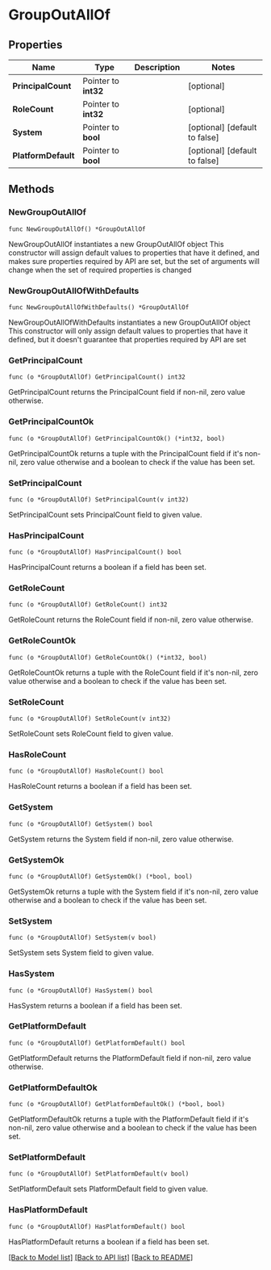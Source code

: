 # GroupOutAllOf

## Properties

Name | Type | Description | Notes
------------ | ------------- | ------------- | -------------
**PrincipalCount** | Pointer to **int32** |  | [optional] 
**RoleCount** | Pointer to **int32** |  | [optional] 
**System** | Pointer to **bool** |  | [optional] [default to false]
**PlatformDefault** | Pointer to **bool** |  | [optional] [default to false]

## Methods

### NewGroupOutAllOf

`func NewGroupOutAllOf() *GroupOutAllOf`

NewGroupOutAllOf instantiates a new GroupOutAllOf object
This constructor will assign default values to properties that have it defined,
and makes sure properties required by API are set, but the set of arguments
will change when the set of required properties is changed

### NewGroupOutAllOfWithDefaults

`func NewGroupOutAllOfWithDefaults() *GroupOutAllOf`

NewGroupOutAllOfWithDefaults instantiates a new GroupOutAllOf object
This constructor will only assign default values to properties that have it defined,
but it doesn't guarantee that properties required by API are set

### GetPrincipalCount

`func (o *GroupOutAllOf) GetPrincipalCount() int32`

GetPrincipalCount returns the PrincipalCount field if non-nil, zero value otherwise.

### GetPrincipalCountOk

`func (o *GroupOutAllOf) GetPrincipalCountOk() (*int32, bool)`

GetPrincipalCountOk returns a tuple with the PrincipalCount field if it's non-nil, zero value otherwise
and a boolean to check if the value has been set.

### SetPrincipalCount

`func (o *GroupOutAllOf) SetPrincipalCount(v int32)`

SetPrincipalCount sets PrincipalCount field to given value.

### HasPrincipalCount

`func (o *GroupOutAllOf) HasPrincipalCount() bool`

HasPrincipalCount returns a boolean if a field has been set.

### GetRoleCount

`func (o *GroupOutAllOf) GetRoleCount() int32`

GetRoleCount returns the RoleCount field if non-nil, zero value otherwise.

### GetRoleCountOk

`func (o *GroupOutAllOf) GetRoleCountOk() (*int32, bool)`

GetRoleCountOk returns a tuple with the RoleCount field if it's non-nil, zero value otherwise
and a boolean to check if the value has been set.

### SetRoleCount

`func (o *GroupOutAllOf) SetRoleCount(v int32)`

SetRoleCount sets RoleCount field to given value.

### HasRoleCount

`func (o *GroupOutAllOf) HasRoleCount() bool`

HasRoleCount returns a boolean if a field has been set.

### GetSystem

`func (o *GroupOutAllOf) GetSystem() bool`

GetSystem returns the System field if non-nil, zero value otherwise.

### GetSystemOk

`func (o *GroupOutAllOf) GetSystemOk() (*bool, bool)`

GetSystemOk returns a tuple with the System field if it's non-nil, zero value otherwise
and a boolean to check if the value has been set.

### SetSystem

`func (o *GroupOutAllOf) SetSystem(v bool)`

SetSystem sets System field to given value.

### HasSystem

`func (o *GroupOutAllOf) HasSystem() bool`

HasSystem returns a boolean if a field has been set.

### GetPlatformDefault

`func (o *GroupOutAllOf) GetPlatformDefault() bool`

GetPlatformDefault returns the PlatformDefault field if non-nil, zero value otherwise.

### GetPlatformDefaultOk

`func (o *GroupOutAllOf) GetPlatformDefaultOk() (*bool, bool)`

GetPlatformDefaultOk returns a tuple with the PlatformDefault field if it's non-nil, zero value otherwise
and a boolean to check if the value has been set.

### SetPlatformDefault

`func (o *GroupOutAllOf) SetPlatformDefault(v bool)`

SetPlatformDefault sets PlatformDefault field to given value.

### HasPlatformDefault

`func (o *GroupOutAllOf) HasPlatformDefault() bool`

HasPlatformDefault returns a boolean if a field has been set.


[[Back to Model list]](../README.md#documentation-for-models) [[Back to API list]](../README.md#documentation-for-api-endpoints) [[Back to README]](../README.md)


